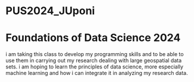 # PUS2024_JUponi
# Foundations of Data Science 2024
i am taking this class to develop my programming skills and to  be able to use them in carrying out my research dealing with large geospatial data sets.
i am hoping to learn the principles of data science, more especially machine learning and how i can integrate it in analyzing my research data.
